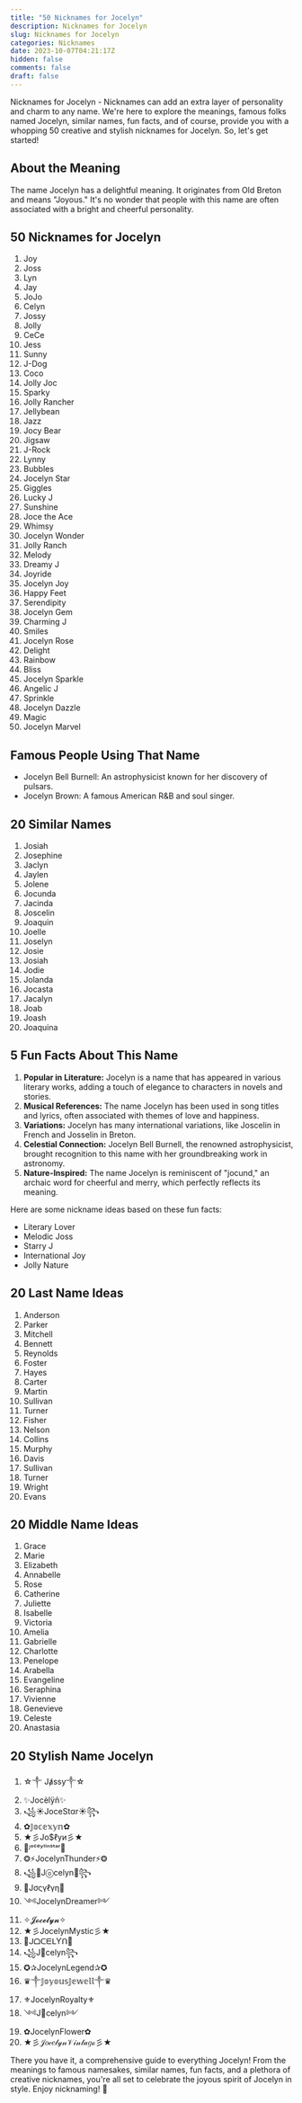 ```yaml
---
title: "50 Nicknames for Jocelyn"
description: Nicknames for Jocelyn
slug: Nicknames for Jocelyn
categories: Nicknames
date: 2023-10-07T04:21:17Z
hidden: false
comments: false
draft: false
---
```


Nicknames for Jocelyn - Nicknames can add an extra layer of personality and charm to any name. We're here to explore the meanings, famous folks named Jocelyn, similar names, fun facts, and of course, provide you with a whopping 50 creative and stylish nicknames for Jocelyn. So, let's get started!

## About the Meaning

The name Jocelyn has a delightful meaning. It originates from Old Breton and means "Joyous." It's no wonder that people with this name are often associated with a bright and cheerful personality.

## 50 Nicknames for Jocelyn

1. Joy
2. Joss
3. Lyn
4. Jay
5. JoJo
6. Celyn
7. Jossy
8. Jolly
9. CeCe
10. Jess
11. Sunny
12. J-Dog
13. Coco
14. Jolly Joc
15. Sparky
16. Jolly Rancher
17. Jellybean
18. Jazz
19. Jocy Bear
20. Jigsaw
21. J-Rock
22. Lynny
23. Bubbles
24. Jocelyn Star
25. Giggles
26. Lucky J
27. Sunshine
28. Joce the Ace
29. Whimsy
30. Jocelyn Wonder
31. Jolly Ranch
32. Melody
33. Dreamy J
34. Joyride
35. Jocelyn Joy
36. Happy Feet
37. Serendipity
38. Jocelyn Gem
39. Charming J
40. Smiles
41. Jocelyn Rose
42. Delight
43. Rainbow
44. Bliss
45. Jocelyn Sparkle
46. Angelic J
47. Sprinkle
48. Jocelyn Dazzle
49. Magic
50. Jocelyn Marvel

## Famous People Using That Name

- Jocelyn Bell Burnell: An astrophysicist known for her discovery of pulsars.
- Jocelyn Brown: A famous American R&B and soul singer.

## 20 Similar Names

1. Josiah
2. Josephine
3. Jaclyn
4. Jaylen
5. Jolene
6. Jocunda
7. Jacinda
8. Joscelin
9. Joaquin
10. Joelle
11. Joselyn
12. Josie
13. Josiah
14. Jodie
15. Jolanda
16. Jocasta
17. Jacalyn
18. Joab
19. Joash
20. Joaquina

## 5 Fun Facts About This Name

1. **Popular in Literature:** Jocelyn is a name that has appeared in various literary works, adding a touch of elegance to characters in novels and stories.
2. **Musical References:** The name Jocelyn has been used in song titles and lyrics, often associated with themes of love and happiness.
3. **Variations:** Jocelyn has many international variations, like Joscelin in French and Josselin in Breton.
4. **Celestial Connection:** Jocelyn Bell Burnell, the renowned astrophysicist, brought recognition to this name with her groundbreaking work in astronomy.
5. **Nature-Inspired:** The name Jocelyn is reminiscent of "jocund," an archaic word for cheerful and merry, which perfectly reflects its meaning.

Here are some nickname ideas based on these fun facts:
- Literary Lover
- Melodic Joss
- Starry J
- International Joy
- Jolly Nature

## 20 Last Name Ideas

1. Anderson
2. Parker
3. Mitchell
4. Bennett
5. Reynolds
6. Foster
7. Hayes
8. Carter
9. Martin
10. Sullivan
11. Turner
12. Fisher
13. Nelson
14. Collins
15. Murphy
16. Davis
17. Sullivan
18. Turner
19. Wright
20. Evans

## 20 Middle Name Ideas

1. Grace
2. Marie
3. Elizabeth
4. Annabelle
5. Rose
6. Catherine
7. Juliette
8. Isabelle
9. Victoria
10. Amelia
11. Gabrielle
12. Charlotte
13. Penelope
14. Arabella
15. Evangeline
16. Seraphina
17. Vivienne
18. Genevieve
19. Celeste
20. Anastasia

## 20 Stylish Name Jocelyn

1. ☆༒ Jⱥssy༒☆
2. ✨Jocèlÿñ✨
3. ꧁☀️JoceStαr☀️꧂
4. ✿𝕁𝕠𝕔𝕖𝕩𝕪𝕟✿
5. ★彡Jo$ℓуи彡★
6. 🌟ᴶᵒᶜᵉʸˡⁱⁿˢᵗᵃʳ🌟
7. ❂⚡JocelynThunder⚡❂
8. ꧁💖Jⓞcelyn💖꧂
9. 🌺Jσςүℓүη🌺
10. ༺JocelynDreamer༻
11. ✧𝓙𝓸𝓬𝓮𝓵𝔂𝓷✧
12. ★彡JocelynMystic彡★
13. 🌈ᒍᗝᑕᗴᒪƳᑎ🌈
14. ꧁J🌼celyn꧂
15. ✪✰JocelynLegend✰✪
16. ♛༒𝕁𝕠𝕪𝕠𝕦𝕤𝕁𝕖𝕨𝕖𝕝𝕝༒♛
17. ⚜️JocelynRoyalty⚜️
18. ༺J💫celyn༻
19. ✿JocelynFlower✿
20. ★彡𝒥𝑜𝒸𝑒𝓁𝓎𝓃𝒱𝒾𝓃𝓉𝒶𝑔ℴ彡★

There you have it, a comprehensive guide to everything Jocelyn! From the meanings to famous namesakes, similar names, fun facts, and a plethora of creative nicknames, you're all set to celebrate the joyous spirit of Jocelyn in style. Enjoy nicknaming! 🌟